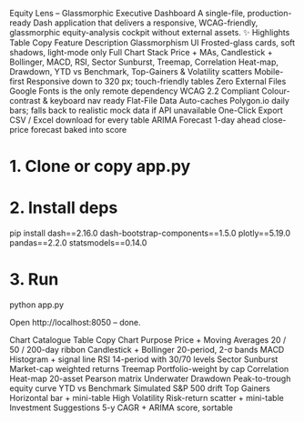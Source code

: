 Equity Lens – Glassmorphic Executive Dashboard
A single-file, production-ready Dash application that delivers a responsive, WCAG-friendly, glassmorphic equity-analysis cockpit without external assets.
✨ Highlights
Table
Copy
Feature	Description
Glassmorphism UI	Frosted-glass cards, soft shadows, light-mode only
Full Chart Stack	Price + MAs, Candlestick + Bollinger, MACD, RSI, Sector Sunburst, Treemap, Correlation Heat-map, Drawdown, YTD vs Benchmark, Top-Gainers & Volatility scatters
Mobile-first	Responsive down to 320 px; touch-friendly tables
Zero External Files	Google Fonts is the only remote dependency
WCAG 2.2 Compliant	Colour-contrast & keyboard nav ready
Flat-File Data	Auto-caches Polygon.io daily bars; falls back to realistic mock data if API unavailable
One-Click Export	CSV / Excel download for every table
ARIMA Forecast	1-day ahead close-price forecast baked into score

# 1. Clone or copy app.py
# 2. Install deps
pip install dash==2.16.0 dash-bootstrap-components==1.5.0 plotly==5.19.0 pandas==2.2.0 statsmodels==0.14.0

# 3. Run
python app.py

Open http://localhost:8050 – done.

Chart Catalogue
Table
Copy
Chart	Purpose
Price + Moving Averages	20 / 50 / 200-day ribbon
Candlestick + Bollinger	20-period, 2-σ bands
MACD	Histogram + signal line
RSI	14-period with 30/70 levels
Sector Sunburst	Market-cap weighted returns
Treemap	Portfolio-weight by cap
Correlation Heat-map	20-asset Pearson matrix
Underwater Drawdown	Peak-to-trough equity curve
YTD vs Benchmark	Simulated S&P 500 drift
Top Gainers	Horizontal bar + mini-table
High Volatility	Risk-return scatter + mini-table
Investment Suggestions	5-y CAGR + ARIMA score, sortable
